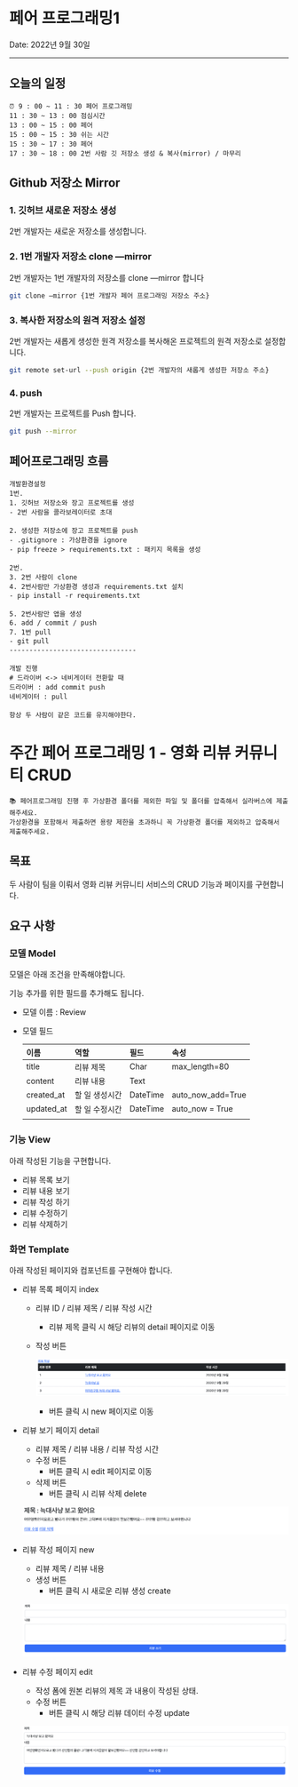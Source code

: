 # 페어 프로그래밍1

Date: 2022년 9월 30일

---

## 오늘의 일정

```
⏰ 9 : 00 ~ 11 : 30 페어 프로그래밍
11 : 30 ~ 13 : 00 점심시간
13 : 00 ~ 15 : 00 페어
15 : 00 ~ 15 : 30 쉬는 시간
15 : 30 ~ 17 : 30 페어
17 : 30 ~ 18 : 00 2번 사람 깃 저장소 생성 & 복사(mirror) / 마무리
```

## Github 저장소 Mirror

### 1. 깃허브 새로운 저장소 생성

2번 개발자는 새로운 저장소를 생성합니다.

### 2. 1번 개발자 저장소 clone —mirror

2번 개발자는 1번 개발자의 저장소를 clone —mirror 합니다

```bash
git clone —mirror {1번 개발자 페어 프로그래밍 저장소 주소}
```

### 3. 복사한 저장소의 원격 저장소 설정

2번 개발자는 새롭게 생성한 원격 저장소를 복사해온 프로젝트의 원격 저장소로 설정합니다.

```bash
git remote set-url --push origin {2번 개발자의 새롭게 생성한 저장소 주소}
```

### 4. push

2번 개발자는 프로젝트를 Push 합니다.

```bash
git push --mirror
```

## 페어프로그래밍 흐름

```
개발환경설정
1번.
1. 깃허브 저장소와 장고 프로젝트를 생성
- 2번 사람을 콜라보레이터로 초대

2. 생성한 저장소에 장고 프로젝트를 push
- .gitignore : 가상환경을 ignore
- pip freeze > requirements.txt : 패키지 목록을 생성

2번.
3. 2번 사람이 clone
4. 2번사람만 가상환경 생성과 requirements.txt 설치
- pip install -r requirements.txt 

5. 2번사람만 앱을 생성
6. add / commit / push
7. 1번 pull
- git pull
--------------------------------

개발 진행
# 드라이버 <-> 네비게이터 전환할 때
드라이버 : add commit push
네비게이터 : pull

항상 두 사람이 같은 코드를 유지해야한다.
```

# 주간 페어 프로그래밍 1 - 영화 리뷰 커뮤니티 CRUD

```
📚 페어프로그래밍 진행 후 가상환경 폴더를 제외한 파일 및 폴더를 압축해서 실라버스에 제출해주세요.
가상환경을 포함해서 제출하면 용량 제한을 초과하니 꼭 가상환경 폴더를 제외하고 압축해서 제출해주세요.
```

## 목표

두 사람이 팀을 이뤄서 영화 리뷰 커뮤니티 서비스의 CRUD 기능과 페이지를 구현합니다.

## 요구 사항

### 모델 Model

모델은 아래 조건을 만족해야합니다. 

기능 추가를 위한 필드를 추가해도 됩니다.

- 모델 이름 : Review
- 모델 필드
  
  
    | 이름 | 역할 | 필드 | 속성 |
    | --- | --- | --- | --- |
    | title | 리뷰 제목 | Char | max_length=80 |
    | content | 리뷰 내용 | Text |  |
    | created_at | 할 일 생성시간 | DateTime | auto_now_add=True |
    | updated_at | 할 일 수정시간 | DateTime | auto_now = True |
    |  |  |  |  |

### 기능 View

아래 작성된 기능을 구현합니다.

- 리뷰 목록 보기
- 리뷰 내용 보기
- 리뷰 작성 하기
- 리뷰 수정하기
- 리뷰 삭제하기

### 화면 Template

아래 작성된 페이지와 컴포넌트를 구현해야 합니다.

- 리뷰 목록 페이지 index
    - 리뷰 ID / 리뷰 제목 / 리뷰 작성 시간
        - 리뷰 제목 클릭 시 해당 리뷰의 detail 페이지로 이동
    
    - 작성 버튼
      
        ![Untitled](./README.assets/Untitled0.png)
        
        - 버튼 클릭 시 new 페이지로 이동

- 리뷰 보기 페이지 detail
    - 리뷰 제목 / 리뷰 내용 / 리뷰 작성 시간
    - 수정 버튼
        - 버튼 클릭 시 edit 페이지로 이동
    - 삭제 버튼
        - 버튼 클릭 시 리뷰 삭제 delete
    
    ![Untitled](./README.assets/Untitled1.png)
    
- 리뷰 작성 페이지 new
    - 리뷰 제목 / 리뷰 내용
    - 생성 버튼
        - 버튼 클릭 시 새로운 리뷰 생성 create
    
    ![Untitled](./README.assets/Untitled2.png)
    
- 리뷰 수정 페이지 edit
    - 작성 폼에 원본 리뷰의 제목 과 내용이 작성된 상태.
    - 수정 버튼
        - 버튼 클릭 시 해당 리뷰 데이터 수정 update
    
    ![Untitled](./README.assets/Untitled3.png)